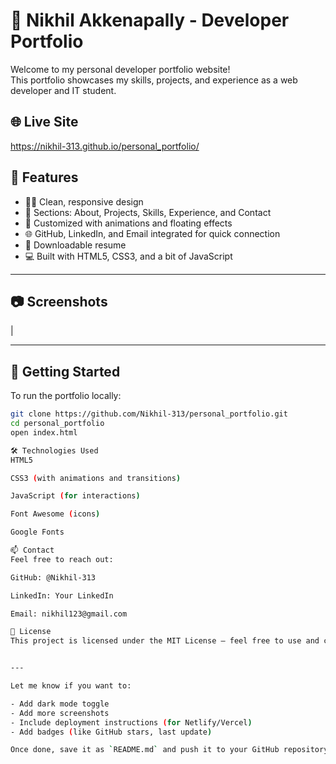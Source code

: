 # 💼 Nikhil Akkenapally - Developer Portfolio

Welcome to my personal developer portfolio website!  
This portfolio showcases my skills, projects, and experience as a web developer and IT student.

## 🌐 Live Site
https://nikhil-313.github.io/personal_portfolio/

## 📌 Features

- 🧑‍💻 Clean, responsive design
- 📂 Sections: About, Projects, Skills, Experience, and Contact
- 🎨 Customized with animations and floating effects
- 🌐 GitHub, LinkedIn, and Email integrated for quick connection
- 📄 Downloadable resume
- 💻 Built with HTML5, CSS3, and a bit of JavaScript

---

## 📷 Screenshots

|

---

## 🚀 Getting Started

To run the portfolio locally:

```bash
git clone https://github.com/Nikhil-313/personal_portfolio.git
cd personal_portfolio
open index.html

🛠️ Technologies Used
HTML5

CSS3 (with animations and transitions)

JavaScript (for interactions)

Font Awesome (icons)

Google Fonts

📫 Contact
Feel free to reach out:

GitHub: @Nikhil-313

LinkedIn: Your LinkedIn

Email: nikhil123@gmail.com

📄 License
This project is licensed under the MIT License – feel free to use and customize it for your own portfolio!


---

Let me know if you want to:

- Add dark mode toggle
- Add more screenshots
- Include deployment instructions (for Netlify/Vercel)
- Add badges (like GitHub stars, last update)

Once done, save it as `README.md` and push it to your GitHub repository. ✅



